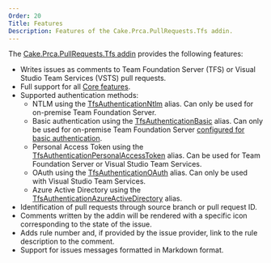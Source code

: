 ```yaml
---
Order: 20
Title: Features
Description: Features of the Cake.Prca.PullRequests.Tfs addin.
---
```

The [Cake.Prca.PullRequests.Tfs addin] provides the following features:

* Writes issues as comments to Team Foundation Server (TFS) or Visual Studio Team Services (VSTS) pull requests.
* Full support for all [Core features].
* Supported authentication methods:
  * NTLM using the [TfsAuthenticationNtlm] alias.
    Can only be used for on-premise Team Foundation Server.
  * Basic authentication using the [TfsAuthenticationBasic] alias.
    Can only be used for on-premise Team Foundation Server [configured for basic authentication].
  * Personal Access Token using the [TfsAuthenticationPersonalAccessToken] alias.
    Can be used for Team Foundation Server or Visual Studio Team Services.
  * OAuth using the [TfsAuthenticationOAuth] alias.
    Can only be used with Visual Studio Team Services.
  * Azure Active Directory using the [TfsAuthenticationAzureActiveDirectory] alias.
* Identification of pull requests through source branch or pull request ID.
* Comments written by the addin will be rendered with a specific icon corresponding to the state of the issue.
* Adds rule number and, if provided by the issue provider, link to the rule description to the comment.
* Support for issues messages formatted in Markdown format.

[Cake.Prca.PullRequests.Tfs addin]: https://www.nuget.org/packages/Cake.Prca.PullRequests.Tfs
[Core features]: ../overview/features#supported-core-functionality
[TfsAuthenticationNtlm]: ../../api/Cake.Prca.PullRequests.Tfs/TfsPullRequestSystemAliases/7DFCE6F3
[TfsAuthenticationBasic]: ../../api/Cake.Prca.PullRequests.Tfs/TfsPullRequestSystemAliases/3A473143
[TfsAuthenticationPersonalAccessToken]: ../../api/Cake.Prca.PullRequests.Tfs/TfsPullRequestSystemAliases/B24D89BD
[TfsAuthenticationOAuth]: ../../api/Cake.Prca.PullRequests.Tfs/TfsPullRequestSystemAliases/BEDAF9BF
[TfsAuthenticationAzureActiveDirectory]: ../../api/Cake.Prca.PullRequests.Tfs/TfsPullRequestSystemAliases/DF54F8F0
[configured for basic authentication]: https://www.visualstudio.com/en-us/docs/integrate/get-started/auth/tfs-basic-auth
